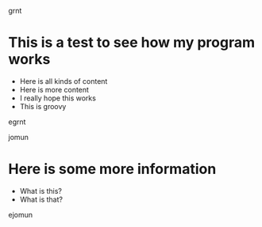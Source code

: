grnt

# This is a test to see how my program works

- Here is all kinds of content
- Here is more content
- I really hope this works
- This is groovy

egrnt

jomun

# Here is some more information

- What is this?
- What is that?

ejomun
